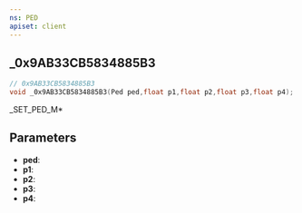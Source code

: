 ```yaml
---
ns: PED
apiset: client
---
```

## _0x9AB33CB5834885B3

```c
// 0x9AB33CB5834885B3
void _0x9AB33CB5834885B3(Ped ped,float p1,float p2,float p3,float p4);
```

_SET_PED_M*

## Parameters
* **ped**:
* **p1**:
* **p2**:
* **p3**:
* **p4**: